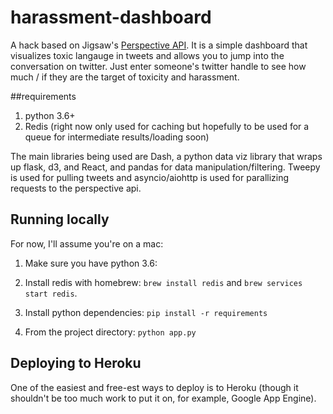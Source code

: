 
# harassment-dashboard

A hack based on Jigsaw's [Perspective API](https://www.perspectiveapi.com).  It is a simple dashboard that visualizes toxic langauge in tweets and allows you to jump into the conversation on twitter.  Just enter someone's twitter handle to see how much / if they are the target of toxicity and harassment.

##requirements

1. python 3.6+
2. Redis (right now only used for caching but hopefully to be used for a queue for intermediate results/loading soon)

The main libraries being used are Dash, a python data viz library that wraps up flask, d3, and React, and pandas for data manipulation/filtering.  Tweepy is used for pulling tweets and asyncio/aiohttp is used for parallizing requests to the perspective api.

## Running locally

For now, I'll assume you're on a mac:

1. Make sure you have python 3.6: 

2. Install redis with homebrew: `brew install redis` and `brew services start redis`.

3. Install python dependencies: `pip install -r requirements`

4. From the project directory: `python app.py`

## Deploying to Heroku

One of the easiest and free-est ways to deploy is to Heroku (though it shouldn't be too much work to put it on, for example, Google App Engine).
